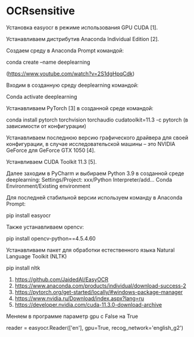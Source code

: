 # OCRsensitive

Установка easyocr в режиме использования GPU CUDA [1].

Устанавливаем дистрибутив Anaconda Individual Edition [2].

Создаем среду в Anaconda Prompt командой:

conda create –name deeplearning

(https://www.youtube.com/watch?v=2S1dgHpqCdk)

Входим в созданную среду deeplearning командой:

Conda activate deeplearning

Устанавливаем PyTorch [3] в созданной среде командой:

conda install pytorch torchvision torchaudio cudatoolkit=11.3 -c pytorch (в зависимости от конфигурации)

Устанавливаем последнюю версию графического драйвера для своей конфигурации, в случае исследовательской машины – это NVIDIA GeForce для GeForce GTX 1050 [4].

Устанвливаем CUDA Toolkit 11.3 [5].

Далее заходим в PyCharm и выбираем Python 3.9 в созданной среде deeplearning: Settings/Project: xxx/Python Interpreter/add… Conda Environment/Existing environment 

Для последней стабильной версии используем команду в Anaconda Prompt:

pip install easyocr

Также устанавливаем opencv:

pip install opencv-python==4.5.4.60

Устанавливаем пакет для обработки естественного языка Natural Language Toolkit (NLTK) 

pip install nltk 

1.	https://github.com/JaidedAI/EasyOCR
2.	https://www.anaconda.com/products/individual/download-success-2
3.	https://pytorch.org/get-started/locally/#windows-package-manager
4.	https://www.nvidia.ru/Download/index.aspx?lang=ru
5.	https://developer.nvidia.com/cuda-11.3.0-download-archive

Меняем в программе параметр gpu с False на True

reader = easyocr.Reader(['en'], gpu=True, recog_network='english_g2')

